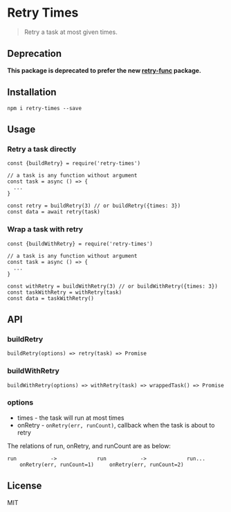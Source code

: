 # Retry Times

> Retry a task at most given times.

## Deprecation

**This package is deprecated to prefer the new [retry-func](https://github.com/zhaoyao91/retry-func) package.**

## Installation

```
npm i retry-times --save
```

## Usage

### Retry a task directly

```ecmascript 6
const {buildRetry} = require('retry-times')

// a task is any function without argument
const task = async () => {
  ...
}

const retry = buildRetry(3) // or buildRetry({times: 3})
const data = await retry(task)
```

### Wrap a task with retry

```ecmascript 6
const {buildWithRetry} = require('retry-times')

// a task is any function without argument
const task = async () => {
  ...
}

const withRetry = buildWithRetry(3) // or buildWithRetry({times: 3})
const taskWithRetry = withRetry(task)
const data = taskWithRetry()
```


## API

### buildRetry

`buildRetry(options) => retry(task) => Promise`

### buildWithRetry

`buildWithRetry(options) => withRetry(task) => wrappedTask() => Promise`

### options

- times - the task will run at most times
- onRetry - `onRetry(err, runCount)`, callback when the task is about to retry 

The relations of run, onRetry, and runCount are as below:

```
run           ->             run           ->             run...
    onRetry(err, runCount=1)     onRetry(err, runCount=2)
```

## License

MIT
